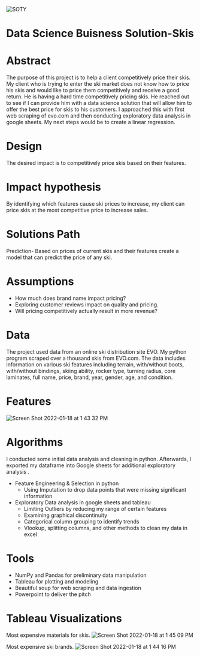 ![SOTY](https://user-images.githubusercontent.com/88032642/150007040-2e43dc48-251a-480b-b7e8-2c128e15f514.jpeg)
# Data Science Buisness Solution-Skis

# Abstract 
The purpose of this project is to help a client competitively price their skis. My client who is trying to enter the ski market does not know how to price his skis and would like to price them competitively and receive a good return. He is having a hard time competitively pricing skis. He reached out to see if I can provide him with a data science solution that will allow him to offer the best price for skis to his customers. I approached this with first web scraping of evo.com and then conducting exploratory data analysis in google sheets. My next steps would be to create a linear regression.
 
# Design 
The desired impact is to competitively price skis based on their features.
 
# Impact hypothesis
By identifying which features cause ski prices to increase, my client can price skis at the most competitive price to increase sales.

# Solutions Path
Prediction- Based on prices of current skis and their features create a model that can predict the price of any ski.

# Assumptions
* How much does brand name impact pricing?
* Exploring customer reviews impact on quality and pricing.
* Will pricing competitively actually result in more revenue?

# Data
The project used data from an online ski distribution site EVO. My python program scraped over a thousand skis from EVO.com. The data includes information on various ski features including terrain, with/without boots, with/without bindings, skiing ability, rocker type, turning radius, core laminates, full name, price, brand, year, gender, age, and condition. 

# Features 
![Screen Shot 2022-01-18 at 1 43 32 PM](https://user-images.githubusercontent.com/88032642/150007438-3007ab57-cea0-4cb1-8fac-9846ad475a57.png)

# Algorithms
I conducted some initial data analysis and cleaning in python. Afterwards, I exported my dataframe into Google sheets for additional exploratory analysis . 


* Feature Engineering & Selection in python
  * Using Imputation to drop data points that were missing significant information
* Exploratory Data analysis in google sheets and tableau 
  * Limiting Outliers by reducing my range of certain features 
  * Examining graphical discontinuity 
  * Categorical column grouping to identify trends
  * Vlookup, splitting columns, and other methods to clean my data in excel

# Tools

* NumPy and Pandas for preliminary data manipulation
* Tableau for plotting and modeling
* Beautiful soup for web scraping and data ingestion
* Powerpoint to deliver the pitch 


# Tableau Visualizations
Most expensive materials for skis. 
![Screen Shot 2022-01-18 at 1 45 09 PM](https://user-images.githubusercontent.com/88032642/150007703-7fb7c155-5944-4413-95d6-9136b89a02be.png)

Most expensive ski brands.
![Screen Shot 2022-01-18 at 1 44 16 PM](https://user-images.githubusercontent.com/88032642/150007555-9c7b91a1-067d-4744-b985-de84b934c5a4.png)

